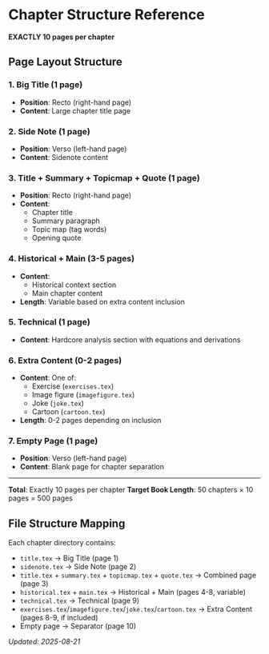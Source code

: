 # Chapter Structure Reference

**EXACTLY 10 pages per chapter**

## Page Layout Structure

### 1. **Big Title** (1 page)
- **Position**: Recto (right-hand page)
- **Content**: Large chapter title page

### 2. **Side Note** (1 page) 
- **Position**: Verso (left-hand page)
- **Content**: Sidenote content

### 3. **Title + Summary + Topicmap + Quote** (1 page)
- **Position**: Recto (right-hand page)
- **Content**: 
  - Chapter title
  - Summary paragraph
  - Topic map (tag words)
  - Opening quote

### 4. **Historical + Main** (3-5 pages)
- **Content**: 
  - Historical context section
  - Main chapter content
- **Length**: Variable based on extra content inclusion

### 5. **Technical** (1 page)
- **Content**: Hardcore analysis section with equations and derivations

### 6. **Extra Content** (0-2 pages)
- **Content**: One of:
  - Exercise (`exercises.tex`)
  - Image figure (`imagefigure.tex`) 
  - Joke (`joke.tex`)
  - Cartoon (`cartoon.tex`)
- **Length**: 0-2 pages depending on inclusion

### 7. **Empty Page** (1 page)
- **Position**: Verso (left-hand page)
- **Content**: Blank page for chapter separation

---

**Total**: Exactly 10 pages per chapter
**Target Book Length**: 50 chapters × 10 pages = 500 pages

## File Structure Mapping

Each chapter directory contains:
- `title.tex` → Big Title (page 1)
- `sidenote.tex` → Side Note (page 2)  
- `title.tex` + `summary.tex` + `topicmap.tex` + `quote.tex` → Combined page (page 3)
- `historical.tex` + `main.tex` → Historical + Main (pages 4-8, variable)
- `technical.tex` → Technical (page 9)
- `exercises.tex`/`imagefigure.tex`/`joke.tex`/`cartoon.tex` → Extra Content (pages 8-9, if included)
- Empty page → Separator (page 10)

*Updated: 2025-08-21*

